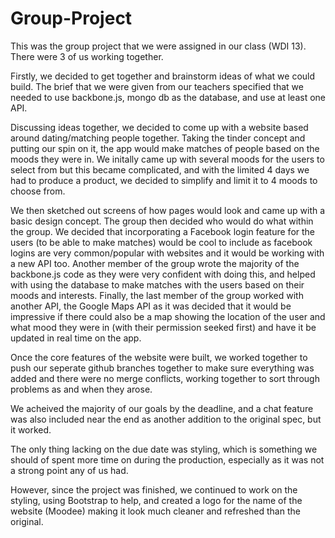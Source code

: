 # Group-Project
This was the group project that we were assigned in our class (WDI 13). There were 3 of us working together.

Firstly, we decided to get together and brainstorm ideas of what we could build. The brief that we were given from our teachers specified that we needed to use backbone.js, mongo db as the database, and use at least one API.

Discussing ideas together, we decided to come up with a website based around dating/matching people together. Taking the tinder concept and putting our spin on it, the app would make matches of people based on the moods they were in.
We initally came up with several moods for the users to select from but this became complicated, and with the limited 4 days we had to produce a product, we decided to simplify and limit it to 4 moods to choose from.

We then sketched out screens of how pages would look and came up with a basic design concept. The group then decided who would do what within the group. We decided that incorporating a Facebook login feature for the users (to be able to make matches) would be cool to include as facebook logins are very common/popular with websites and it would be working with a new API too.
Another member of the group wrote the majority of the backbone.js code as they were very confident with doing this, and helped with using the database to make matches with the users based on their moods and interests.
Finally, the last member of the group worked with another API, the Google Maps API as it was decided that it would be impressive if there could also be a map showing the location of the user and what mood they were in (with their permission seeked first) and have it be updated in real time on the app.

Once the core features of the website were built, we worked together to push our seperate github branches together to make sure everything was added and there were no merge conflicts, working together to sort through problems as and when they arose.

We acheived the majority of our goals by the deadline, and a chat feature was also included near the end as another addition to the original spec, but it worked.

The only thing lacking on the due date was styling, which is something we should of spent more time on during the production, especially as it was not a strong point any of us had.

However, since the project was finished, we continued to work on the styling, using Bootstrap to help, and created a logo for the name of the website (Moodee) making it look much cleaner and refreshed than the original.
